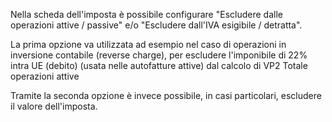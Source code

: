 Nella scheda dell'imposta è possibile configurare "Escludere dalle
operazioni attive / passive" e/o "Escludere dall'IVA esigibile /
detratta".

La prima opzione va utilizzata ad esempio nel caso di operazioni in
inversione contabile (reverse charge), per escludere l'imponibile di 22%
intra UE (debito) (usata nelle autofatture attive) dal calcolo di VP2
Totale operazioni attive

Tramite la seconda opzione è invece possibile, in casi particolari,
escludere il valore dell'imposta.
